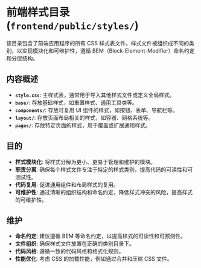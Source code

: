 # 前端样式目录 (`frontend/public/styles/`)

该目录包含了前端应用程序的所有 CSS 样式表文件。样式文件被组织成不同的类别，以实现模块化和可维护性，遵循 BEM（Block-Element-Modifier）命名约定和分层结构。

## 内容概述

-   **`style.css`**: 主样式表，通常用于导入其他样式文件或定义全局样式。
-   **`base/`**: 存放基础样式，如重置样式、通用工具类等。
-   **`components/`**: 存放可复用 UI 组件的样式，如按钮、表单、导航栏等。
-   **`layout/`**: 存放页面布局相关的样式，如容器、网格系统等。
-   **`pages/`**: 存放特定页面的样式，用于覆盖或扩展通用样式。

## 目的

-   **样式模块化**: 将样式分解为更小、更易于管理和维护的模块。
-   **职责分离**: 确保每个样式文件专注于特定的样式类别，提高代码的可读性和可测试性。
-   **代码复用**: 促进通用组件和布局样式的复用。
-   **可维护性**: 通过清晰的组织结构和命名约定，降低样式冲突的风险，提高样式的可维护性。

## 维护

-   **命名约定**: 建议遵循 BEM 等命名约定，以提高样式的可读性和可预测性。
-   **文件组织**: 确保样式文件放置在正确的类别目录下。
-   **代码风格**: 遵循一致的代码风格和格式化规则。
-   **性能优化**: 考虑 CSS 的加载性能，例如通过合并和压缩 CSS 文件。
